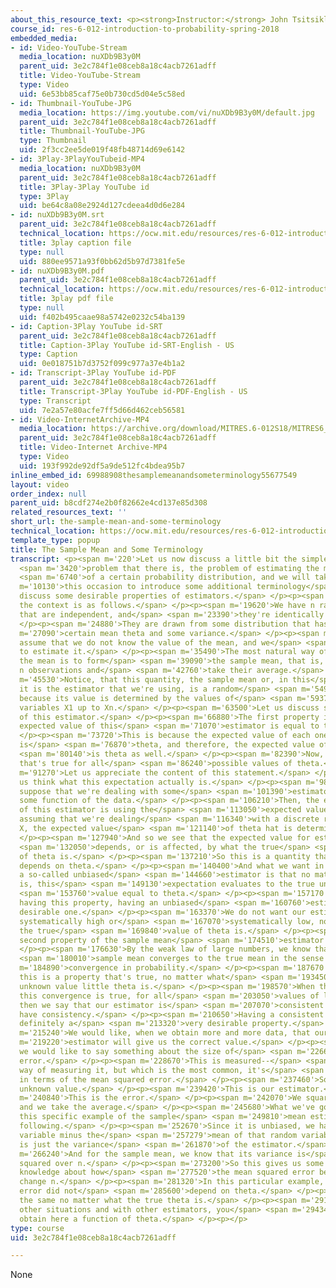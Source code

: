 ```yaml
---
about_this_resource_text: <p><strong>Instructor:</strong> John Tsitsiklis</p>
course_id: res-6-012-introduction-to-probability-spring-2018
embedded_media:
- id: Video-YouTube-Stream
  media_location: nuXDb9B3y0M
  parent_uid: 3e2c784f1e08ceb8a18c4acb7261adff
  title: Video-YouTube-Stream
  type: Video
  uid: 6e53bb85caf75e0b730cd5d04e5c58ed
- id: Thumbnail-YouTube-JPG
  media_location: https://img.youtube.com/vi/nuXDb9B3y0M/default.jpg
  parent_uid: 3e2c784f1e08ceb8a18c4acb7261adff
  title: Thumbnail-YouTube-JPG
  type: Thumbnail
  uid: 2f3cc2ee5de019f48fb48714d69e6142
- id: 3Play-3PlayYouTubeid-MP4
  media_location: nuXDb9B3y0M
  parent_uid: 3e2c784f1e08ceb8a18c4acb7261adff
  title: 3Play-3Play YouTube id
  type: 3Play
  uid: be64c8a08e2924d127cdeea4d0d6e284
- id: nuXDb9B3y0M.srt
  parent_uid: 3e2c784f1e08ceb8a18c4acb7261adff
  technical_location: https://ocw.mit.edu/resources/res-6-012-introduction-to-probability-spring-2018/part-ii-inference-limit-theorems/the-sample-mean-and-some-terminology/nuXDb9B3y0M.srt
  title: 3play caption file
  type: null
  uid: 880ee9571a93f0bb62d5b97d7381fe5e
- id: nuXDb9B3y0M.pdf
  parent_uid: 3e2c784f1e08ceb8a18c4acb7261adff
  technical_location: https://ocw.mit.edu/resources/res-6-012-introduction-to-probability-spring-2018/part-ii-inference-limit-theorems/the-sample-mean-and-some-terminology/nuXDb9B3y0M.pdf
  title: 3play pdf file
  type: null
  uid: f402b495caae98a5742e0232c54ba139
- id: Caption-3Play YouTube id-SRT
  parent_uid: 3e2c784f1e08ceb8a18c4acb7261adff
  title: Caption-3Play YouTube id-SRT-English - US
  type: Caption
  uid: 0e018751b7d3752f099c977a37e4b1a2
- id: Transcript-3Play YouTube id-PDF
  parent_uid: 3e2c784f1e08ceb8a18c4acb7261adff
  title: Transcript-3Play YouTube id-PDF-English - US
  type: Transcript
  uid: 7e2a57e80acfe7ff5d66d462ceb56581
- id: Video-InternetArchive-MP4
  media_location: https://archive.org/download/MITRES.6-012S18/MITRES6_012S18_L20-03_300k.mp4
  parent_uid: 3e2c784f1e08ceb8a18c4acb7261adff
  title: Video-Internet Archive-MP4
  type: Video
  uid: 193f992de92df5a9de512fc4bdea95b7
inline_embed_id: 69988908thesamplemeanandsometerminology55677549
layout: video
order_index: null
parent_uid: b8cdf274e2b0f82662e4cd137e85d308
related_resources_text: ''
short_url: the-sample-mean-and-some-terminology
technical_location: https://ocw.mit.edu/resources/res-6-012-introduction-to-probability-spring-2018/part-ii-inference-limit-theorems/the-sample-mean-and-some-terminology
template_type: popup
title: The Sample Mean and Some Terminology
transcript: <p><span m='220'>Let us now discuss a little bit the simplest estimation</span>
  <span m='3420'>problem that there is, the problem of estimating the mean</span>
  <span m='6740'>of a certain probability distribution, and we will take</span> <span
  m='10130'>this occasion to introduce some additional terminology</span> <span m='13830'>and
  discuss some desirable properties of estimators.</span> </p><p><span m='17430'>So
  the context is as follows.</span> </p><p><span m='19620'>We have n random variables
  that are independent, and</span> <span m='23390'>they're identically distributed.</span>
  </p><p><span m='24880'>They are drawn from some distribution that has a</span> <span
  m='27090'>certain mean theta and some variance.</span> </p><p><span m='30560'>We
  assume that we do not know the value of the mean, and we</span> <span m='33970'>want
  to estimate it.</span> </p><p><span m='35490'>The most natural way of estimating
  the mean is to form</span> <span m='39090'>the sample mean, that is, we take the
  n observations and</span> <span m='42760'>take their average.</span> </p><p><span
  m='45530'>Notice, that this quantity, the sample mean or, in this</span> <span m='51040'>case,
  it is the estimator that we're using, is a random</span> <span m='54900'>variable
  because its value is determined by the values of</span> <span m='59370'>the random
  variables X1 up to Xn.</span> </p><p><span m='63500'>Let us discuss some properties
  of this estimator.</span> </p><p><span m='66880'>The first property is that the
  expected value of this</span> <span m='71070'>estimator is equal to the true mean.</span>
  </p><p><span m='73720'>This is because the expected value of each one of the Xs
  is</span> <span m='76870'>theta, and therefore, the expected value of this ratio</span>
  <span m='80140'>is theta as well.</span> </p><p><span m='82390'>Now, this is a relation
  that's true for all</span> <span m='86240'>possible values of theta.</span> </p><p><span
  m='91270'>Let us appreciate the content of this statement.</span> </p><p><span m='94800'>Let
  us think what this expectation actually is.</span> </p><p><span m='98509'>More generally,
  suppose that we're dealing with some</span> <span m='101390'>estimator, which is
  some function of the data.</span> </p><p><span m='106210'>Then, the expected value
  of this estimator is using the</span> <span m='113050'>expected value rule, and
  assuming that we're dealing</span> <span m='116340'>with a discrete random variable
  X, the expected value</span> <span m='121140'>of theta hat is determined as follows.</span>
  </p><p><span m='127940'>And so we see that the expected value for estimator</span>
  <span m='132050'>depends, or is affected, by what the true</span> <span m='135310'>value
  of theta is.</span> </p><p><span m='137210'>So this is a quantity that generally
  depends on theta.</span> </p><p><span m='140400'>And what we want in order to have
  a so-called unbiased</span> <span m='144660'>estimator is that no matter what theta
  is, this</span> <span m='149130'>expectation evaluates to the true unknown</span>
  <span m='153760'>value equal to theta.</span> </p><p><span m='157170'>In general,
  having this property, having an unbiased</span> <span m='160760'>estimator, is a
  desirable one.</span> </p><p><span m='163370'>We do not want our estimates to be
  systematically high or</span> <span m='167070'>systematically low, no matter what
  the true</span> <span m='169840'>value of theta is.</span> </p><p><span m='172740'>A
  second property of the sample mean</span> <span m='174510'>estimator is the following.</span>
  </p><p><span m='176630'>By the weak law of large numbers, we know that the</span>
  <span m='180010'>sample mean converges to the true mean in the sense of</span> <span
  m='184890'>convergence in probability.</span> </p><p><span m='187670'>Once more,
  this is a property that's true, no matter what</span> <span m='193450'>the underlying
  unknown value little theta is.</span> </p><p><span m='198570'>When this is true,
  this convergence is true, for all</span> <span m='203050'>values of little theta,
  then we say that our estimator is</span> <span m='207070'>consistent or that we
  have consistency.</span> </p><p><span m='210650'>Having a consistent estimator is
  definitely a</span> <span m='213320'>very desirable property.</span> </p><p><span
  m='215240'>We would like, when we obtain more and more data, that our</span> <span
  m='219220'>estimator will give us the correct value.</span> </p><p><span m='223350'>Finally,
  we would like to say something about the size of</span> <span m='226690'>the estimation
  error.</span> </p><p><span m='228670'>This is measured--</span> <span m='230290'>one
  way of measuring it, but which is the most common, it's</span> <span m='233920'>measured
  in terms of the mean squared error.</span> </p><p><span m='237460'>So theta is the
  unknown value.</span> </p><p><span m='239420'>This is our estimator.</span> </p><p><span
  m='240840'>This is the error.</span> </p><p><span m='242070'>We square the error,
  and we take the average.</span> </p><p><span m='245680'>What we've got here for
  this specific example of the sample</span> <span m='249810'>mean estimator is the
  following.</span> </p><p><span m='252670'>Since it is unbiased, we have a random
  variable minus the</span> <span m='257279'>mean of that random variable, so this
  is just the variance</span> <span m='261870'>of the estimator.</span> </p><p><span
  m='266240'>And for the sample mean, we know that its variance is</span> <span m='270770'>sigma
  squared over n.</span> </p><p><span m='273200'>So this gives us some very specific
  knowledge about how</span> <span m='277520'>the mean squared error behaves as we
  change n.</span> </p><p><span m='281320'>In this particular example, the mean squared
  error did not</span> <span m='285600'>depend on theta.</span> </p><p><span m='287540'>It's
  the same no matter what the true theta is.</span> </p><p><span m='291040'>But in
  other situations and with other estimators, you</span> <span m='294340'>might actually
  obtain here a function of theta.</span> </p><p></p>
type: course
uid: 3e2c784f1e08ceb8a18c4acb7261adff

---
```

None